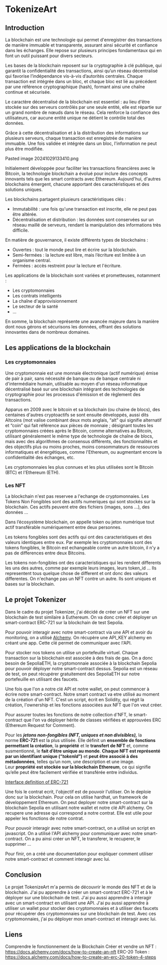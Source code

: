 # TokenizeArt

## Introduction

La blockchain est une technologie qui permet d'enregistrer des transactions de manière immuable et transparente, assurant ainsi sécurité et confiance dans les échanges. Elle repose sur plusieurs principes fondamentaux qui en font un outil puissant pour divers secteurs.

Les bases de la blockchain reposent sur la cryptographie à clé publique, qui garantit la confidentialité des transactions, ainsi qu’un réseau décentralisé qui favorise l’indépendance vis-à-vis d’autorités centrales. Chaque transaction est intégrée dans un bloc, et chaque bloc est lié au précédent par une référence cryptographique (hash), formant ainsi une chaîne continue et sécurisée.

Le caractère décentralisé de la blockchain est essentiel : au lieu d'être stockée sur des serveurs contrôlés par une seule entité, elle est répartie sur un grand nombre de nœuds dans le réseau. Cela renforce la confiance des utilisateurs, car aucune entité unique ne détient le contrôle total des données.

Grâce à cette décentralisation et à la distribution des informations sur plusieurs serveurs, chaque transaction est enregistrée de manière immuable. Une fois validée et intégrée dans un bloc, l'information ne peut plus être modifiée.

Pasted image 20241029133410.png

Initialement développée pour faciliter les transactions financières avec le Bitcoin, la technologie blockchain a évolué pour inclure des concepts innovants tels que les smart contracts avec Ethereum. Aujourd'hui, d'autres blockchains émergent, chacune apportant des caractéristiques et des solutions uniques.

Les blockchains partagent plusieurs caractéristiques clés :
- Immutabilité : une fois qu'une transaction est inscrite, elle ne peut pas être altérée.
- Décentralisation et distribution : les données sont conservées sur un réseau maillé de serveurs, rendant la manipulation des informations très difficile.

En matière de gouvernance, il existe différents types de blockchains :
- Ouvertes : tout le monde peut lire et écrire sur la blockchain.
- Semi-fermées : la lecture est libre, mais l’écriture est limitée à un organisme central.
- Fermées : accès restreint pour la lecture et l'écriture.

Les applications de la blockchain sont variées et prometteuses, notamment :
- Les cryptomonnaies
- Les contrats intelligents
- La chaîne d'approvisionnement
- Le secteur de la santé
- ...

En somme, la blockchain représente une avancée majeure dans la manière dont nous gérons et sécurisons les données, offrant des solutions innovantes dans de nombreux domaines.

## Les applications de la blockchain

### Les cryptomonnaies

Une cryptomonnaie est une monnaie électronique (actif numérique) émise de pair à pair, sans nécessité de banque ou de banque centrale ni d'intermédiaire humain, utilisable au moyen d'un réseau informatique décentralisé basé sur une blockchain intégrant des technologies de cryptographie pour les processus d'émission et de règlement des transactions.

Apparus en 2009 avec le bitcoin et sa blockchain (ou chaine de blocs), des centaines d'autres cryptoactifs se sont ensuite développés, aussi dits Altcoins (mot valise combinant deux mots anglais, “alt” qui signifie alternatif et “coin” qui fait référence aux pièces de monnaie ; désignant toutes les cryptomonnaies créées après le Bitcoin, comme alternatives au Bitcoin, utilisant généralement le même type de technologie de chaîne de blocs, mais avec des algorithmes de consensus différents, des fonctionnalités et des objectifs plus ou moins proches, moins consommateurs de ressources informatiques et énergétiques, comme l'Ethereum, ou augmentant encore la confidentialité des échanges, etc.

Les cryptomonnaies les plus connues et les plus utilisées sont le Bitcoin (BTC) et l'Ethereum (ETH).

### Les NFT

La blockchain n'est pas reservee a l'echange de cryptomonnaies. Les Tokens Non Fongibles sont des actifs numeriques qui sont stockés sur la blockchain. Ces actifs peuvent etre des fichiers (images, sons ...), des données ...

Dans l’écosystème blockchain, on appelle token ou jeton numérique tout actif transférable numériquement entre deux personnes.

Les tokens fongibles sont des actifs qui ont des caracteristiques et des valeurs identiques entre eux. Par exemple les cryptomonnaies sont des tokens fongibles, le Bitcoin est echangeable contre un autre bitcoin, il n'y a pas de differences entre deux Bitcoins.

Les tokens non-fongibles ont des caracteristiques qui les rendent differents les uns des autres, comme par exemple leurs images, leurs token_id ... Ils representent tous quelque chose de different et ont donc des valeurs differentes. On n'echange pas un NFT contre un autre. Ils sont uniques et bases sur la blockchain.


## Le projet Tokenizer

Dans le cadre du projet Tokenizer, j'ai décidé de créer un NFT sur une blockchain de test similaire à Euthereum. On va donc créer et déployer un smart-contract ERC-721 sur la blockchain de test Sepolia.

Pour pouvoir interagir avec notre smart-contract via une API et avoir du monitoring, on a utilisé [Alchemy](https://alchemy.com). On récupère une API_KEY alchemy en créant une app. Cette clé permet de communiquer avec l'API.

Pour stocker nos tokens on utilise un portefeuille virtuel. Chaque transaction sur la blockchain est associée à des frais de gas. On a donc besoin de SepoliaETH, la cryptomonnaie associée à la blockchain Sepolia pour pouvoir déployer notre smart-contract dessus. Sepolia est un réseau de test, on peut récupérer gratuitement des SepoliaETH sur notre portefeuille en utilisant des faucets.

Une fois que l'on a notre clé API et notre wallet, on peut commencer à écrire notre smart-contract. Notre smart contract va etre utilisé au moment de la création d'un NFT. C'est un script, écrit en Solidity, qui régit la création, l'ownership et les fonctions associées aux NFT que l'on veut créer.

Pour assurer toutes les fonctions de notre collection d'NFT, le smart-contract que l'on va déployer hérite de classes vérifiées et approuvées ERC (Ethereum Request for Comment).

Pour les _**jetons non-fongibles (NFT, uniques et non divisibles),**_ la norme **ERC-721** est la plus utilisée. Elle définit un **ensemble de fonctions permettant la création**, la **propriété** et le **transfert de NFT** et, comme susmentionné, le **fait d’être unique au monde**. **Chaque NFT est représenté par un identifiant unique (“_tokenId_”)** et **peut être associé à des métadonnées**, telles qu’un nom, une description et une image. Leur **propriété est stockée sur la blockchain Ethereum**, ce qui signifie qu’elle peut être facilement vérifiée et transférée entre individus.

[Interface definition of ERC-721](https://eips.ethereum.org/EIPS/eip-721)

Une fois le contrat ecrit, l'objectif est de pouvoir l'utiliser. On le deploie donc sur la blockchain. Pour cela on utilise hardhat, un framework de développement Ethereum. On peut deployer notre smart-contract sur la blockchain Sepolia en utilisant notre wallet et notre clé API alchemy. On recupere une adresse qui correspond a notre contrat. Elle est utile pour appeler les fonctions de notre contrat.

Pour pouvoir interagir avec notre smart-contract, on a utilisé un script en javascript. On a utilisé l'API alchemy pour communiquer avec notre smart-contract. On a pu ainsi créer un NFT, le transferer, le recuperer, le supprimer ...

Pour finir, on a créé une documentation pour expliquer comment utiliser notre smart-contract et comment interagir avec lui.

## Conclusion

Le projet TokenizeArt m'a permis de découvrir le monde des NFT et de la blockchain. J'ai pu apprendre à créer un smart-contract ERC-721 et à le déployer sur une blockchain de test. J'ai pu aussi apprendre à interagir avec un smart-contract en utilisant une API. J'ai pu aussi apprendre à utiliser un wallet pour stocker des cryptomonnaies et à utiliser des faucets pour récupérer des cryptomonnaies sur une blockchain de test. Avec ces cryptomonnaies, j'ai pu déployer mon smart-contract et interagir avec lui.


## Liens
Comprendre le fonctionnement de la Blockchain
Créer et vendre un NFT : https://docs.alchemy.com/docs/how-to-create-an-nft
ERC-20 Token : https://docs.alchemy.com/docs/how-to-create-an-erc-20-token-4-steps
